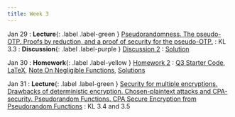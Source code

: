 ```yaml
---
title: Week 3
---
```


Jan 29
: **Lecture**{: .label .label-green } [Pseudorandomness. The pseudo-OTP. Proofs by reduction, and a proof of security for the pseudo-OTP.](/assets/lecture_slides/lec4.pdf)
    : KL 3.3
: **Discussion**{: .label .label-purple } [Discussion 2](/assets/discussion/disc2.pdf)
    : [Solution](/assets/discussion/disc2-sol.pdf)

Jan 30
: **Homework**{: .label .label-yellow } [Homework 2](/assets/homework/hw2.pdf)
    : [Q3 Starter Code](/assets/homework/hw2.zip), [LaTeX](/assets/homework/hw2.tex), [Note On Negligible Functions](/assets/discussion/Negligible-Functions.pdf), [Solutions](/assets/homework/hw2-sol.pdf)

Jan 31
: **Lecture**{: .label .label-green } [Security for multiple encryptions. Drawbacks of deterministic encryption. Chosen-plaintext attacks and CPA-security. Pseudorandom Functions. CPA Secure Encryption from Pseudorandom Functions](assets/lecture_slides/lec5.pdf)
    : KL 3.4 and 3.5
